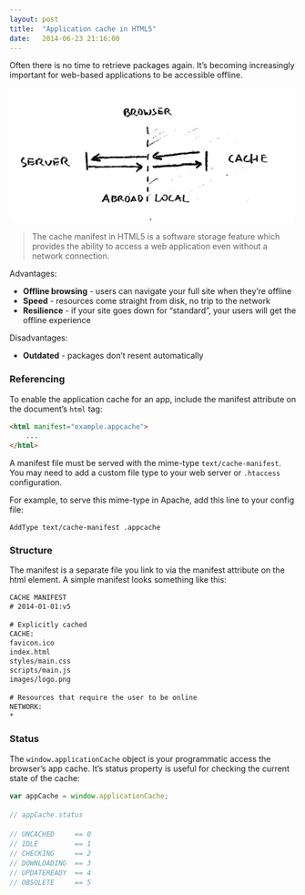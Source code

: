 ```yaml
---
layout: post
title:  "Application cache in HTML5"
date:   2014-06-23 21:16:00
---
```


Often there is no time to retrieve packages again. It’s becoming increasingly important for web-based applications to be accessible offline.

<img src="/assets/images/prints/application_cache.jpeg" alt="Diagram" width="500px" />

> The cache manifest in HTML5 is a software storage feature which provides the ability to access a web application even without a network connection.

Advantages:

* __Offline browsing__ - users can navigate your full site when they’re offline
* __Speed__ - resources come straight from disk, no trip to the network
* __Resilience__ - if your site goes down for “standard”, your users will get the offline experience

Disadvantages:

* __Outdated__ - packages don’t resent automatically

### Referencing

To enable the application cache for an app, include the manifest attribute on the document’s `html` tag:

```html
<html manifest="example.appcache">
    ...
</html>
```

A manifest file must be served with the mime-type `text/cache-manifest`. You may need to add a custom file type to your web server or `.htaccess` configuration.

For example, to serve this mime-type in Apache, add this line to your config file:

    AddType text/cache-manifest .appcache


### Structure

The manifest is a separate file you link to via the manifest attribute on the html element. A simple manifest looks something like this:

    CACHE MANIFEST
    # 2014-01-01:v5

    # Explicitly cached
    CACHE:
    favicon.ico
    index.html
    styles/main.css
    scripts/main.js
    images/logo.png

    # Resources that require the user to be online
    NETWORK:
    *

### Status

The `window.applicationCache` object is your programmatic access the browser’s app cache. It’s status property is useful for checking the current state of the cache:

```javascript
var appCache = window.applicationCache;

// appCache.status

// UNCACHED     == 0
// IDLE         == 1
// CHECKING     == 2
// DOWNLOADING  == 3
// UPDATEREADY  == 4
// OBSOLETE     == 5
```

